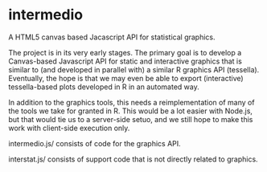 intermedio
==========

A HTML5 canvas based Jacascript API for statistical graphics.

The project is in its very early stages.  The primary goal is to
develop a Canvas-based Javascript API for static and interactive
graphics that is similar to (and developed in parallel with) a similar
R graphics API (tessella).  Eventually, the hope is that we may even
be able to export (interactive) tessella-based plots developed in R in
an automated way.

In addition to the graphics tools, this needs a reimplementation of
many of the tools we take for granted in R.  This would be a lot
easier with Node.js, but that would tie us to a server-side setuo, and
we still hope to make this work with client-side execution only.

intermedio.js/ consists of code for the graphics API.

interstat.js/ consists of support code that is not directly related to
graphics.


